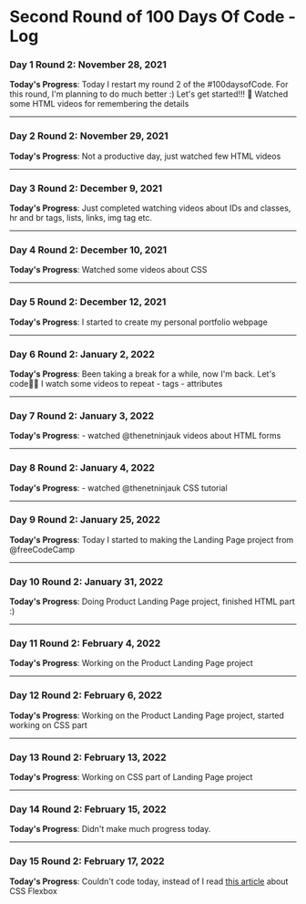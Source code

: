 # Second Round of 100 Days Of Code - Log

### Day 1 Round 2: November 28, 2021

**Today's Progress**: Today I restart my round 2 of the #100daysofCode. For this round, I'm planning to do much better :) Let's get started!!! 🚀 Watched some HTML videos for remembering the details

--------------------------------------------------------------------------------------------

### Day 2 Round 2: November 29, 2021

**Today's Progress**: Not a productive day, just watched few HTML videos 

--------------------------------------------------------------------------------------------

### Day 3 Round 2: December 9, 2021

**Today's Progress**: Just completed watching videos about IDs and classes, hr and br tags, lists, links, img tag etc. 

--------------------------------------------------------------------------------------------

### Day 4 Round 2: December 10, 2021

**Today's Progress**: Watched some videos about CSS 

--------------------------------------------------------------------------------------------

### Day 5 Round 2: December 12, 2021

**Today's Progress**: I started to create my personal portfolio webpage

--------------------------------------------------------------------------------------------

### Day 6 Round 2: January 2, 2022

**Today's Progress**: Been taking a break for a while, now I'm back. Let's code👩‍💻 I watch some videos to repeat - tags  - attributes

--------------------------------------------------------------------------------------------

### Day 7 Round 2: January 3, 2022

**Today's Progress**: - watched @thenetninjauk videos about HTML forms

--------------------------------------------------------------------------------------------

### Day 8 Round 2: January 4, 2022

**Today's Progress**: - watched @thenetninjauk CSS tutorial 

--------------------------------------------------------------------------------------------

### Day 9 Round 2: January 25, 2022

**Today's Progress**: Today I started to making the Landing Page project from @freeCodeCamp 

--------------------------------------------------------------------------------------------

### Day 10 Round 2: January 31, 2022

**Today's Progress**: Doing Product Landing Page project, finished HTML part :)

--------------------------------------------------------------------------------------------

### Day 11 Round 2: February 4, 2022

**Today's Progress**: Working on the Product Landing Page project

--------------------------------------------------------------------------------------------

### Day 12 Round 2: February 6, 2022

**Today's Progress**: Working on the Product Landing Page project, started working on CSS part 

--------------------------------------------------------------------------------------------

### Day 13 Round 2: February 13, 2022

**Today's Progress**: Working on CSS part of Landing Page project

--------------------------------------------------------------------------------------------

### Day 14 Round 2: February 15, 2022

**Today's Progress**: Didn't make much progress today. 

--------------------------------------------------------------------------------------------

### Day 15 Round 2: February 17, 2022

**Today's Progress**: Couldn't code today, instead of I read [this article](https://css-tricks.com/snippets/css/a-guide-to-flexbox/) about CSS Flexbox 

